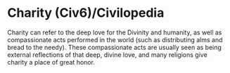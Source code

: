 # Charity (Civ6)/Civilopedia

Charity can refer to the deep love for the Divinity and humanity, as well as compassionate acts performed in the world (such as distributing alms and bread to the needy). These compassionate acts are usually seen as being external reflections of that deep, divine love, and many religions give charity a place of great honor.